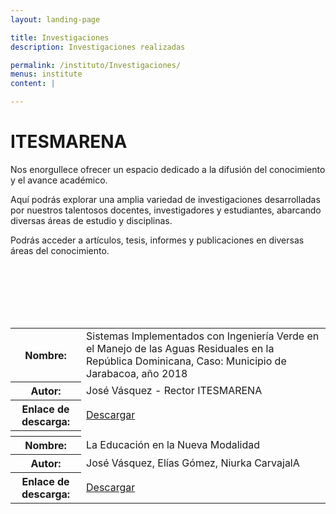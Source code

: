 ```yaml
---
layout: landing-page

title: Investigaciones
description: Investigaciones realizadas

permalink: /instituto/Investigaciones/
menus: institute
content: |

---
```


<html>
<head>
  <meta charset="UTF-8">
  <title>ITESMARENA - Difusión del Conocimiento</title>
  <style>
    .invisible-row {
      display: none;
    }
  </style>
</head>
<body>
  <h1>ITESMARENA</h1>
  <p>Nos enorgullece ofrecer un espacio dedicado a la difusión del conocimiento y el avance académico.</p>
  <p>Aquí podrás explorar una amplia variedad de investigaciones desarrolladas por nuestros talentosos docentes, investigadores y estudiantes, abarcando diversas áreas de estudio y disciplinas.</p>
  <p>Podrás acceder a artículos, tesis, informes y publicaciones en diversas áreas del conocimiento.</p>

  <br>
  <br>
  <br>
  <br>
  <br>

  <table>
    <tr class="invisible-row">
      <th></th>
      <td></td>
    </tr>
    <tr class="invisible-row">
      <th></th>
      <td></td>
    </tr>
    <tr class="invisible-row">
      <th></th>
      <td></td>
    </tr>
    <tr class="invisible-row">
      <th></th>
      <td></td>
    </tr>
    <tr class="invisible-row">
      <th></th>
      <td></td>
    </tr>
    <tr>
      <th>Nombre:</th>
      <td>Sistemas Implementados con Ingeniería Verde en el Manejo de las Aguas Residuales en la República Dominicana, Caso: Municipio de Jarabacoa, año 2018</td>
    </tr>
    <tr>
      <th>Autor:</th>
      <td>José Vásquez - Rector ITESMARENA</td>
    </tr>
    <tr>
      <th>Enlace de descarga:</th>
      <td><a href="https://res.cloudinary.com/duuonteo7/image/upload/v1689340317/Tesis_Doctoral_Jose_Vasquez.pdf">Descargar</a></td>
    </tr>
     <tr>
      <th></th>
      <td></td>
    </tr>
    <tr>
      <th>Nombre:</th>
      <td>La Educación en la Nueva Modalidad</td>
    </tr>
      <tr>
      <th>Autor:</th>
      <td>José Vásquez, Elías Gómez, Niurka CarvajalA</td>
    </tr>
    <tr>
      <th>Enlace de descarga:</th>
      <td><a href="https://res.cloudinary.com/duuonteo7/image/upload/v1689340317/Tesis_Doctoral_Jose_Vasquez.pdf](https://res.cloudinary.com/duuonteo7/image/upload/v1689942872/Art%C3%ADculo_cient%C3%ADfico_La_Educaci%C3%B3n_en_la_Nueva_Normalidad.pdf)https://res.cloudinary.com/duuonteo7/image/upload/v1689942872/Art%C3%ADculo_cient%C3%ADfico_La_Educaci%C3%B3n_en_la_Nueva_Normalidad.pdf">Descargar</a></td>
    </tr>
  </table>
</body>
</html>

